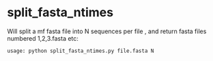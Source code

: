 # split_fasta_ntimes

Will split a mf fasta file into N sequences per file , and return fasta files numbered 1,2,3.fasta etc:


	usage: python split_fasta_ntimes.py file.fasta N 


